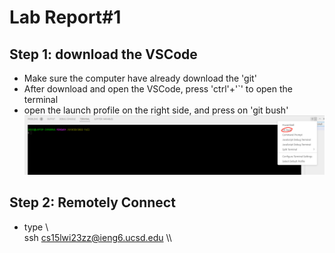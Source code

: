 # Lab Report#1

## Step 1: download the VSCode
* Make sure the computer have already download the 'git'
* After download and open the VSCode, press 'ctrl'+'`' to open the terminal
* open the launch profile on the right side, and press on 'git bush'
![terminal](https://raw.githubusercontent.com/GraceZ08/cse15l-lab-reports/main/lab1/terminal.png)

## Step 2: Remotely Connect
* type 
\\\
ssh cs15lwi23zz@ieng6.ucsd.edu
\\\

